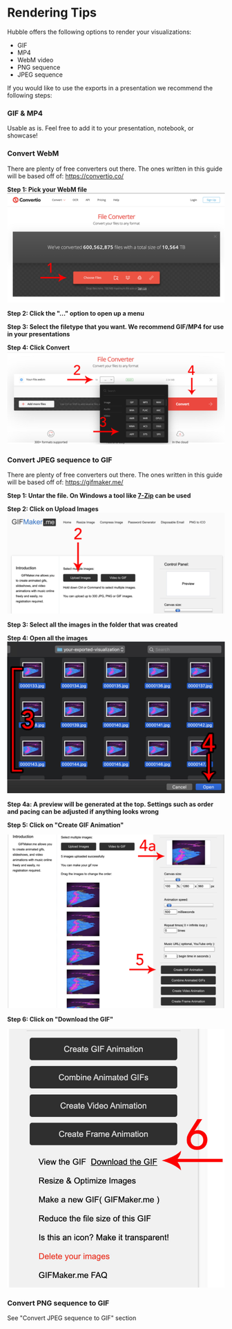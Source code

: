 # Rendering Tips
Hubble offers the following options to render your visualizations:
- GIF
- MP4
- WebM video
- PNG sequence
- JPEG sequence

If you would like to use the exports in a presentation we recommend the following steps:

### GIF & MP4
Usable as is. Feel free to add it to your presentation, notebook, or showcase!

### Convert WebM
There are plenty of free converters out there. The ones written in this guide will be based off of: https://convertio.co/

**Step 1: Pick your WebM file**
![Convertio Step 1](images/convertio-step1.jpg)

**Step 2: Click the "..." option to open up a menu**

**Step 3: Select the filetype that you want. We recommend GIF/MP4 for use in your presentations**

**Step 4: Click Convert**
![Convertio Step 2, 3, & 4](images/convertio-step2-3-4.jpg)

### Convert JPEG sequence to GIF
There are plenty of free converters out there. The ones written in this guide will be based off of: https://gifmaker.me/

**Step 1: Untar the file. On Windows a tool like [7-Zip](https://www.7-zip.org/) can be used**

**Step 2: Click on Upload Images**
![GIFMaker Step 2](images/gifmaker-step2.jpg)

**Step 3: Select all the images in the folder that was created**

**Step 4: Open all the images**
![GIFMaker Step 3 & 4](images/gifmaker-step3-4.jpg)

**Step 4a: A preview will be generated at the top. Settings such as order and pacing can be adjusted if anything looks wrong**

**Step 5: Click on "Create GIF Animation"**

![GIFMaker Step 4a & 5](images/gifmaker-step4a-5.jpg)

**Step 6: Click on "Download the GIF"**

![GIFMaker Step 6](images/gifmaker-step6.jpg)

### Convert PNG sequence to GIF
See "Convert JPEG sequence to GIF" section
